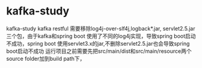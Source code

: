 # kafka-study
kafka-study
kafka restful
需要移除log4j-over-slf4j,logback*.jar, servlet2.5.jar三个包，由于kafka和spring boot 
使用了不同的log4j实现，导致spring boot启动不成功，spring boot 使用servlet3.x的jar,不删除servlet2.5.jar也会导致spring boot启动不成功
运行项目之前需要先把src/main/dist和src/main/resource两个source folder加到build path下，
